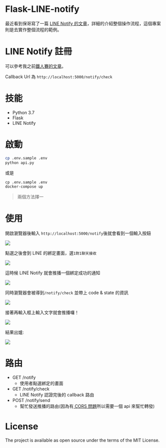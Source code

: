# Flask-LINE-notify

最近看到保哥寫了一篇 [LINE Notify 的文章](https://blog.miniasp.com/post/2020/02/17/Go-Through-LINE-Notify-Without-Any-Code)，詳細的介紹整個操作流程，這個專案則是去實作整個流程的範例。

# LINE Notify 註冊

可以參考我之前[鐵人賽的文章](https://nijialin.com/2019/09/20/Day5-%E5%81%9A%E4%B8%80%E5%80%8B%E8%88%87-LINE-Notify-%E9%80%A3%E5%8B%95%E7%9A%84%E6%9C%8D%E5%8B%99/)。

Callback Url 為 `http://localhost:5000/notify/check`
# 技能

- Python 3.7
- Flask
- LINE Notify

# 啟動

```sh
cp .env.sample .env
python api.py
```

或是

```dockerfile
cp .env.sample .env
docker-compose up
```

> 兩個方法擇一

# 使用

開啟瀏覽器後輸入 `http://localhost:5000/notify`後就會看到一個輸入按鈕

![](https://i.imgur.com/RraASZL.png)

點選之後會到 LINE 的綁定畫面，選`1對1聊天接收`

![](https://i.imgur.com/jhB3pMV.png)

這時候 LINE Notify 就會推播一個綁定成功的通知

![](https://i.imgur.com/0KlKrXE.png)

同時瀏覽器會被導到`/notify/check` 並帶上 code & state 的資訊

![](https://i.imgur.com/oGs5NWI.png)

接著再輸入框上輸入文字就會推播囉！

![](https://i.imgur.com/U9zZnmm.png)

結果出爐:

![](https://i.imgur.com/KjGXOo3.png)

# 路由

- GET /notify
  - 使用者點選綁定的畫面
- GET /notify/check
  - LINE Notify 認證完後的 callback 路由
- POST /notify/send
  - 幫忙發送推播的路由(因為有[ CORS 問題](https://developer.mozilla.org/zh-TW/docs/Web/HTTP/CORS)所以需要一個 api 來幫忙轉發)

# License

The project is available as open source under the terms of the MIT License.
